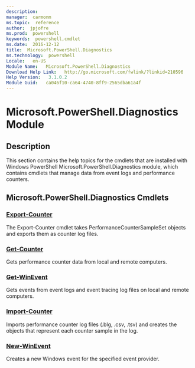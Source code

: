 ```yaml
---
description:  
manager:  carmonm
ms.topic:  reference
author:  jpjofre
ms.prod:  powershell
keywords:  powershell,cmdlet
ms.date:  2016-12-12
title:  Microsoft.PowerShell.Diagnostics
ms.technology:  powershell
Locale:   en-US
Module Name:   Microsoft.PowerShell.Diagnostics
Download Help Link:   http://go.microsoft.com/fwlink/?linkid=210596
Help Version:   3.1.0.2
Module Guid:   ca046f10-ca64-4740-8ff9-2565dba61a4f
---
```



# Microsoft.PowerShell.Diagnostics Module
## Description
This section contains the help topics for the cmdlets that are installed with Windows PowerShell Microsoft.PowerShell.Diagnostics module, which contains cmdlets that manage data from event logs and performance counters.

## Microsoft.PowerShell.Diagnostics Cmdlets
### [Export-Counter](Export-Counter.md)
The Export-Counter cmdlet takes PerformanceCounterSampleSet objects and exports them as counter log files.


### [Get-Counter](Get-Counter.md)
Gets performance counter data from local and remote computers.


### [Get-WinEvent](Get-WinEvent.md)
Gets events from event logs and event tracing log files on local and remote computers.


### [Import-Counter](Import-Counter.md)
Imports performance counter log files (.blg, .csv, .tsv) and creates the objects that represent each counter sample in the log.


### [New-WinEvent](New-WinEvent.md)
Creates a new Windows event for the specified event provider.

